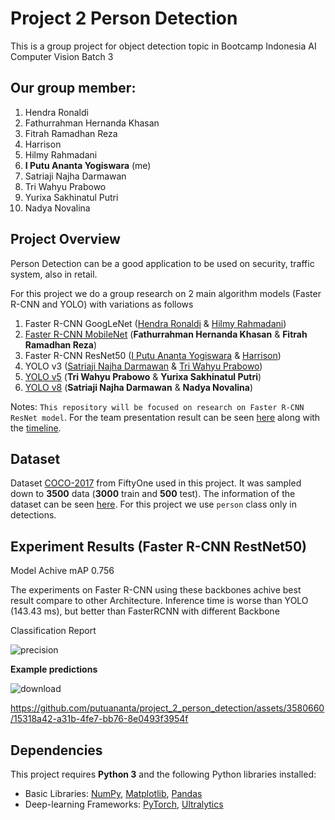 # Project 2 Person Detection 
This is a group project for object detection topic in Bootcamp Indonesia AI Computer Vision Batch 3

## Our group member:
1. Hendra Ronaldi
2. Fathurrahman Hernanda Khasan
3. Fitrah Ramadhan Reza
4. Harrison
5. Hilmy Rahmadani
6. **I Putu Ananta Yogiswara** (me)
7. Satriaji Najha Darmawan
8. Tri Wahyu Prabowo
9. Yurixa Sakhinatul Putri
10. Nadya Novalina

## Project Overview
Person Detection can be a good application to be used on security, traffic system, also in retail.

For this project we do a group research on 2 main algorithm models (Faster R-CNN and YOLO) with variations as follows
1. Faster R-CNN GoogLeNet ([Hendra Ronaldi](./personal/Hendra_Project_2_Person_Tracking_(Faster_R_CNN_GoogLeNet).ipynb) & [Hilmy Rahmadani](./team/Dani_project2_person_tracking_fasterrcnn_googlenet.ipynb))
2. [Faster R-CNN MobileNet](./team/fathurrahman_Mobile_net.ipynb) (**Fathurrahman Hernanda Khasan** & **Fitrah Ramadhan Reza**)
3. Faster R-CNN ResNet50 ([I Putu Ananta Yogiswara](./team/putu_ananta_fasterrcnn_resnet50.ipynb) & [Harrison](./team/Harrison_fasterrcnn_rasnet50.ipynb))
4. YOLO v3 ([Satriaji Najha Darmawan](./team/Satriaji_PersonDetection_trainingYOLOv3.ipynb) & [Tri Wahyu Prabowo](./team/triwahyu_yolov5_yolov3_coco_persontracking.ipynb))
5. [YOLO v5](./team/triwahyu_yolov5_yolov3_coco_persontracking.ipynb) (**Tri Wahyu Prabowo** & **Yurixa Sakhinatul Putri**)
6. [YOLO v8](./team/Satriaji_PersonDetection_trainingYOLOv8.ipynb) (**Satriaji Najha Darmawan** & **Nadya Novalina**)

Notes: 
`This repository will be focused on research on Faster R-CNN ResNet model`. For the team presentation result can be seen [here](./team/Project_2_Presentation.pdf) along with the [timeline](./team/Timeline_CVB+D_Project_2.xlsx).

## Dataset
Dataset [COCO-2017](https://docs.voxel51.com/user_guide/dataset_zoo/datasets.html#dataset-zoo-coco-2017) from FiftyOne used in this project. It was sampled down to **3500** data (**3000** train and **500** test). The information of the dataset can be seen [here](https://cocodataset.org/#home). For this project we use `person` class only in detections.

## Experiment Results (Faster R-CNN RestNet50)
Model Achive mAP 0.756

The experiments on Faster R-CNN using these backbones achive best result compare to other Architecture. Inference time is worse than YOLO (143.43 ms), but better than FasterRCNN with different Backbone

Classification Report

![precision](https://github.com/putuananta/project_2_person_detection/assets/3580660/91b3b3c8-8b2d-4459-9415-9169768cfd2c)



**Example predictions**

![download](https://github.com/putuananta/project_2_person_detection/assets/3580660/d216dcc0-9af5-432f-9198-128f35de8777)



https://github.com/putuananta/project_2_person_detection/assets/3580660/15318a42-a31b-4fe7-bb76-8e0493f3954f




## Dependencies

This project requires **Python 3** and the following Python libraries installed:

* Basic Libraries: [NumPy](http://www.numpy.org/), [Matplotlib](http://matplotlib.org/), [Pandas](https://pandas.pydata.org/)
* Deep-learning Frameworks: [PyTorch](https://pytorch.org/), [Ultralytics](https://docs.ultralytics.com/)

